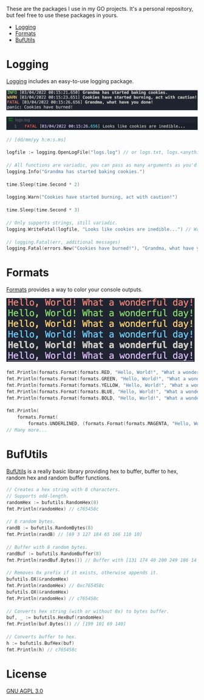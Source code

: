 These are the packages I use in my GO projects. It's a personal repository, but feel free to use these packages in yours.

- [Logging](#logging)
- [Formats](#formats)
- [BufUtils](#bufutils)

# Logging

[Logging](logging) includes an easy-to-use logging package.

![Logging Output](https://github.com/bbayazit16/Go-Packages/blob/master/.images/logging.png)

![logs.log](https://github.com/bbayazit16/Go-Packages/blob/master/.images/logslog.png)

```go
// [dd/mm/yy h:m:s.ms]

logfile := logging.OpenLogFile("logs.log") // or logs.txt, logs.<anything>

// All functions are variadic, you can pass as many arguments as you'd like.
logging.Info("Grandma has started baking cookies.")

time.Sleep(time.Second * 2)

logging.Warn("Cookies have started burning, act with caution!")

time.Sleep(time.Second * 3)

// Only supports strings, still variadic.
logging.WriteFatal(logfile, "Looks like cookies are inedible...") // Write to logfile.

// logging.Fatal(err, additional messages)
logging.Fatal(errors.New("Cookies have burned!"), "Grandma, what have you done!")
```

# Formats

[Formats](formats) provides a way to color your console outputs.

![Formats Output](https://github.com/bbayazit16/Go-Packages/blob/master/.images/formats.png)

```go
fmt.Println(formats.Format(formats.RED, "Hello, World!", "What a wonderful day!"))
fmt.Println(formats.Format(formats.GREEN, "Hello, World!", "What a wonderful day!"))
fmt.Println(formats.Format(formats.YELLOW, "Hello, World!", "What a wonderful day!"))
fmt.Println(formats.Format(formats.BLUE, "Hello, World!", "What a wonderful day!"))
fmt.Println(formats.Format(formats.BOLD, "Hello, World!", "What a wonderful day!"))

fmt.Println(
    formats.Format(
        formats.UNDERLINED, (formats.Format(formats.MAGENTA, "Hello, World!", "What a wonderful day!"))))
// Many more...
```

# BufUtils

[BufUtils](bufutils) is a really basic library providing hex to buffer, buffer to hex, random hex and random buffer functions.

```go
// Creates a hex string with 8 characters.
// Supports odd-length.
randomHex := bufutils.RandomHex(8)
fmt.Println(randomHex) // c765458c

// 8 random bytes.
randB := bufutils.RandomBytes(8)
fmt.Println(randB) // [69 3 127 184 65 166 110 10]

// Buffer with 8 random bytes.
randBuf := bufutils.RandomBuffer(8)
fmt.Println(randBuf.Bytes()) // Buffer with [131 174 40 200 249 186 14 221]

// Removes 0x prefix if it exists, otherwise appends it.
bufutils.OX(&randomHex)
fmt.Println(randomHex) // 0xc765458c
bufutils.OX(&randomHex)
fmt.Println(randomHex) // c765458c

// Converts hex string (with or without 0x) to bytes buffer.
buf, _ := bufutils.HexBuf(randomHex)
fmt.Println(buf.Bytes()) // [199 101 69 140]

// Converts buffer to hex.
h := bufutils.BufHex(buf)
fmt.Println(h) // c765458c
```

# License
[GNU AGPL 3.0](LICENSE)